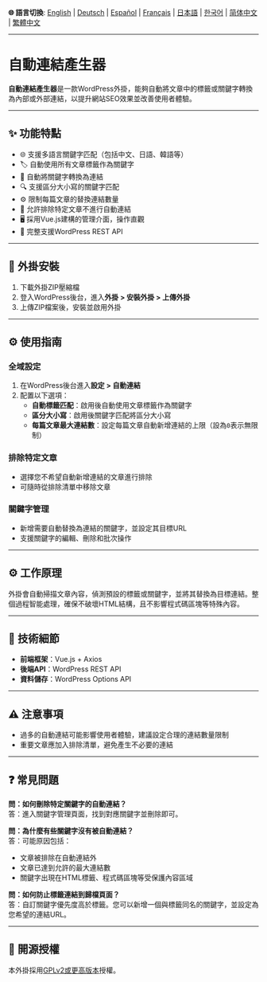 **🌐 語言切換**:
[English](../README.md) |
[Deutsch](README-de_DE.md) |
[Español](README-es_ES.md) |
[Français](README-fr_FR.md) |
[日本語](README-ja.md) |
[한국어](README-ko_KR.md) |
[简体中文](README-zh_CN.md) |
[繁體中文](README-zh_TW.md)

---

# 自動連結產生器

**自動連結產生器**是一款WordPress外掛，能夠自動將文章中的標籤或關鍵字轉換為內部或外部連結，以提升網站SEO效果並改善使用者體驗。

---

## ✨ 功能特點

- 🌐 支援多語言關鍵字匹配（包括中文、日語、韓語等）
- 🏷️ 自動使用所有文章標籤作為關鍵字
- 🔗 自動將關鍵字轉換為連結
- 🔍 支援區分大小寫的關鍵字匹配
- ⚙️ 限制每篇文章的替換連結數量
- 🚫 允許排除特定文章不進行自動連結
- 🖥️ 採用Vue.js建構的管理介面，操作直觀
- 🔄 完整支援WordPress REST API

---

## 🧩 外掛安裝

1. 下載外掛ZIP壓縮檔
2. 登入WordPress後台，進入**外掛 > 安裝外掛 > 上傳外掛**
3. 上傳ZIP檔案後，安裝並啟用外掛

---

## ⚙️ 使用指南

### 全域設定

1. 在WordPress後台進入**設定 > 自動連結**
2. 配置以下選項：
    - **自動標籤匹配**：啟用後自動使用文章標籤作為關鍵字
    - **區分大小寫**：啟用後關鍵字匹配將區分大小寫
    - **每篇文章最大連結數**：設定每篇文章自動新增連結的上限（設為`0`表示無限制）

### 排除特定文章

- 選擇您不希望自動新增連結的文章進行排除
- 可隨時從排除清單中移除文章

### 關鍵字管理

- 新增需要自動替換為連結的關鍵字，並設定其目標URL
- 支援關鍵字的編輯、刪除和批次操作

---

## ⚙️ 工作原理

外掛會自動掃描文章內容，偵測預設的標籤或關鍵字，並將其替換為目標連結。整個過程智能處理，確保不破壞HTML結構，且不影響程式碼區塊等特殊內容。

---

## 🔧 技術細節

- **前端框架**：Vue.js + Axios
- **後端API**：WordPress REST API
- **資料儲存**：WordPress Options API

---

## ⚠️ 注意事項

- 過多的自動連結可能影響使用者體驗，建議設定合理的連結數量限制
- 重要文章應加入排除清單，避免產生不必要的連結

---

## ❓ 常見問題

**問：如何刪除特定關鍵字的自動連結？**  
答：進入關鍵字管理頁面，找到對應關鍵字並刪除即可。

**問：為什麼有些關鍵字沒有被自動連結？**  
答：可能原因包括：
- 文章被排除在自動連結外
- 文章已達到允許的最大連結數
- 關鍵字出現在HTML標籤、程式碼區塊等受保護內容區域

**問：如何防止標籤連結到歸檔頁面？**  
答：自訂關鍵字優先度高於標籤。您可以新增一個與標籤同名的關鍵字，並設定為您希望的連結URL。

---

## 📄 開源授權

本外掛採用[GPLv2或更高版本](https://www.gnu.org/licenses/gpl-2.0.html)授權。